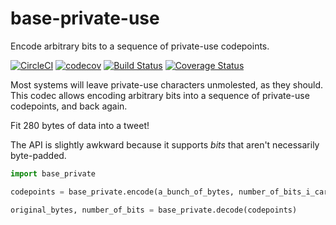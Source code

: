 # base-private-use
Encode arbitrary bits to a sequence of private-use codepoints.

[![CircleCI](https://circleci.com/gh/morganwahl/base-private-use.svg?style=svg)](https://circleci.com/gh/morganwahl/base-private-use)
[![codecov](https://codecov.io/gh/morganwahl/base-private-use/branch/master/graph/badge.svg)](https://codecov.io/gh/morganwahl/base-private-use)
[![Build Status](https://travis-ci.org/morganwahl/base-private-use.svg?branch=master)](https://travis-ci.org/morganwahl/base-private-use)
[![Coverage Status](https://coveralls.io/repos/github/morganwahl/base-private-use/badge.svg?branch=master)](https://coveralls.io/github/morganwahl/base-private-use?branch=master)

Most systems will leave private-use characters unmolested, as they should. This codec allows encoding arbitrary bits into a sequence of private-use codepoints, and back again.

Fit 280 bytes of data into a tweet!

The API is slightly awkward because it supports _bits_ that aren't necessarily byte-padded.

```py
import base_private

codepoints = base_private.encode(a_bunch_of_bytes, number_of_bits_i_care_about)

original_bytes, number_of_bits = base_private.decode(codepoints)
```
